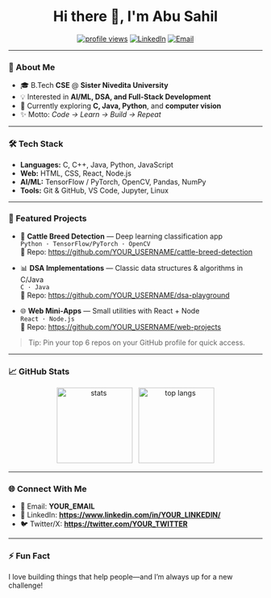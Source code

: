 <!--
  Profile README for GitHub
  1) Create a repo named exactly your GitHub username (case-sensitive).
  2) Add this README.md at the root.
  3) Replace all placeholders: YOUR_USERNAME, YOUR_NAME, YOUR_EMAIL, YOUR_LINKEDIN, etc.
-->

<h1 align="center">Hi there 👋, I'm Abu Sahil</h1>

<p align="center">
  <a href="https://github.com/YOUR_USERNAME"><img src="https://komarev.com/ghpvc/?username=YOUR_USERNAME&style=flat-square" alt="profile views"></a>
  <a href="https://www.linkedin.com/in/YOUR_LINKEDIN/"><img src="https://img.shields.io/badge/LinkedIn-Connect-blue?logo=linkedin" alt="LinkedIn"></a>
  <a href="mailto:YOUR_EMAIL"><img src="https://img.shields.io/badge/Email-Say%20Hi!-red?logo=gmail" alt="Email"></a>
</p>

---

### 🚀 About Me
- 🎓 B.Tech **CSE** @ **Sister Nivedita University**
- 💡 Interested in **AI/ML, DSA, and Full-Stack Development**
- 🧪 Currently exploring **C, Java, Python**, and **computer vision**
- ✨ Motto: *Code → Learn → Build → Repeat*

---

### 🛠 Tech Stack
- **Languages:** C, C++, Java, Python, JavaScript  
- **Web:** HTML, CSS, React, Node.js  
- **AI/ML:** TensorFlow / PyTorch, OpenCV, Pandas, NumPy  
- **Tools:** Git & GitHub, VS Code, Jupyter, Linux

---

### 📌 Featured Projects
- 🐄 **Cattle Breed Detection** — Deep learning classification app  
  `Python · TensorFlow/PyTorch · OpenCV`  
  🔗 Repo: https://github.com/YOUR_USERNAME/cattle-breed-detection

- 📊 **DSA Implementations** — Classic data structures & algorithms in C/Java  
  `C · Java`  
  🔗 Repo: https://github.com/YOUR_USERNAME/dsa-playground

- 🌐 **Web Mini-Apps** — Small utilities with React + Node  
  `React · Node.js`  
  🔗 Repo: https://github.com/YOUR_USERNAME/web-projects

> Tip: Pin your top 6 repos on your GitHub profile for quick access.

---

### 📈 GitHub Stats
<p align="center">
  <img src="https://github-readme-stats.vercel.app/api?username=YOUR_USERNAME&show_icons=true&hide_title=true" height="150" alt="stats"/>&nbsp;&nbsp;
  <img src="https://github-readme-stats.vercel.app/api/top-langs/?username=YOUR_USERNAME&layout=compact" height="150" alt="top langs"/>
</p>

<!-- Optional: Streak/Trophies (uncomment if you like)
<p align="center">
  <img src="https://streak-stats.demolab.com/?user=YOUR_USERNAME" height="150" alt="streak"/>
</p>
-->

---

### 🌐 Connect With Me
- 📧 Email: **YOUR_EMAIL**
- 💼 LinkedIn: **https://www.linkedin.com/in/YOUR_LINKEDIN/**
- 🐦 Twitter/X: **https://twitter.com/YOUR_TWITTER**

---

### ⚡ Fun Fact
I love building things that help people—and I’m always up for a new challenge!
